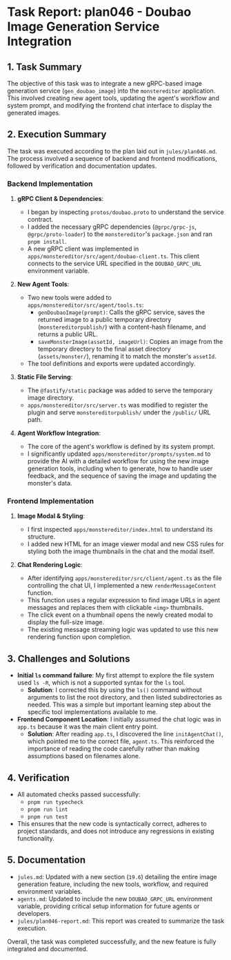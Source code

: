 # Task Report: plan046 - Doubao Image Generation Service Integration

## 1. Task Summary

The objective of this task was to integrate a new gRPC-based image generation service (`gen_doubao_image`) into the `monstereditor` application. This involved creating new agent tools, updating the agent's workflow and system prompt, and modifying the frontend chat interface to display the generated images.

## 2. Execution Summary

The task was executed according to the plan laid out in `jules/plan046.md`. The process involved a sequence of backend and frontend modifications, followed by verification and documentation updates.

### Backend Implementation

1.  **gRPC Client & Dependencies**:
    - I began by inspecting `protos/doubao.proto` to understand the service contract.
    - I added the necessary gRPC dependencies (`@grpc/grpc-js`, `@grpc/proto-loader`) to the `monstereditor`'s `package.json` and ran `pnpm install`.
    - A new gRPC client was implemented in `apps/monstereditor/src/agent/doubao-client.ts`. This client connects to the service URL specified in the `DOUBAO_GRPC_URL` environment variable.

2.  **New Agent Tools**:
    - Two new tools were added to `apps/monstereditor/src/agent/tools.ts`:
        - `genDoubaoImage(prompt)`: Calls the gRPC service, saves the returned image to a public temporary directory (`monstereditorpublish/`) with a content-hash filename, and returns a public URL.
        - `saveMonsterImage(assetId, imageUrl)`: Copies an image from the temporary directory to the final asset directory (`assets/monster/`), renaming it to match the monster's `assetId`.
    - The tool definitions and exports were updated accordingly.

3.  **Static File Serving**:
    - The `@fastify/static` package was added to serve the temporary image directory.
    - `apps/monstereditor/src/server.ts` was modified to register the plugin and serve `monstereditorpublish/` under the `/public/` URL path.

4.  **Agent Workflow Integration**:
    - The core of the agent's workflow is defined by its system prompt.
    - I significantly updated `apps/monstereditor/prompts/system.md` to provide the AI with a detailed workflow for using the new image generation tools, including when to generate, how to handle user feedback, and the sequence of saving the image and updating the monster's data.

### Frontend Implementation

1.  **Image Modal & Styling**:
    - I first inspected `apps/monstereditor/index.html` to understand its structure.
    - I added new HTML for an image viewer modal and new CSS rules for styling both the image thumbnails in the chat and the modal itself.

2.  **Chat Rendering Logic**:
    - After identifying `apps/monstereditor/src/client/agent.ts` as the file controlling the chat UI, I implemented a new `renderMessageContent` function.
    - This function uses a regular expression to find image URLs in agent messages and replaces them with clickable `<img>` thumbnails.
    - The click event on a thumbnail opens the newly created modal to display the full-size image.
    - The existing message streaming logic was updated to use this new rendering function upon completion.

## 3. Challenges and Solutions

- **Initial `ls` command failure**: My first attempt to explore the file system used `ls -R`, which is not a supported syntax for the `ls` tool.
  - **Solution**: I corrected this by using the `ls()` command without arguments to list the root directory, and then listed subdirectories as needed. This was a simple but important learning step about the specific tool implementations available to me.
- **Frontend Component Location**: I initially assumed the chat logic was in `app.ts` because it was the main client entry point.
  - **Solution**: After reading `app.ts`, I discovered the line `initAgentChat()`, which pointed me to the correct file, `agent.ts`. This reinforced the importance of reading the code carefully rather than making assumptions based on filenames alone.

## 4. Verification

- All automated checks passed successfully:
    - `pnpm run typecheck`
    - `pnpm run lint`
    - `pnpm run test`
- This ensures that the new code is syntactically correct, adheres to project standards, and does not introduce any regressions in existing functionality.

## 5. Documentation

- `jules.md`: Updated with a new section (`19.6`) detailing the entire image generation feature, including the new tools, workflow, and required environment variables.
- `agents.md`: Updated to include the new `DOUBAO_GRPC_URL` environment variable, providing critical setup information for future agents or developers.
- `jules/plan046-report.md`: This report was created to summarize the task execution.

Overall, the task was completed successfully, and the new feature is fully integrated and documented.
